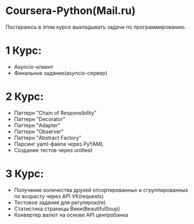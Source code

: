 # Coursera-Python(Mail.ru)
Постараюсь в этом курсе выкладывать задачи по программированию.

# 1 Курс:
- Asyncio-клиент
- Финальное задание(asyncio-сервер)

# 2 Курс:
- Паттерн "Chain of Responsibility"
- Паттерн "Decorator"
- Паттерн "Adapter"
- Паттерн "Observer"
- Паттерн "Abstract Factory"
- Парсинг yaml-файла через PyYAML
- Создание тестов через unittest

# 3 Курс:
- Получение количества друзей отсортированных и сгруппированных по возрасту через API VK(requests)
- Тестовое задание для регулярок(re)
- Статистика страницы Вики(BeautifulSoup)
- Конвертер валют на основе API центробанка
